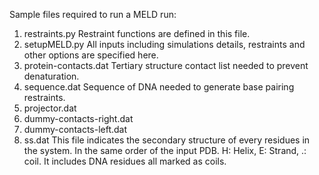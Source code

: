 Sample files required to run a MELD run:
1. restraints.py
Restraint functions are defined in this file.
2. setupMELD.py
All inputs including simulations details, restraints and other options are specified here.
3. protein-contacts.dat
Tertiary structure contact list needed to prevent denaturation.
4. sequence.dat
Sequence of DNA needed to generate base pairing restraints.
5. projector.dat
6. dummy-contacts-right.dat
7. dummy-contacts-left.dat
8. ss.dat
This file indicates the secondary structure of every residues in the system. In the same order of the input PDB. H: Helix, E: Strand, .: coil. It includes DNA residues all marked as coils.
